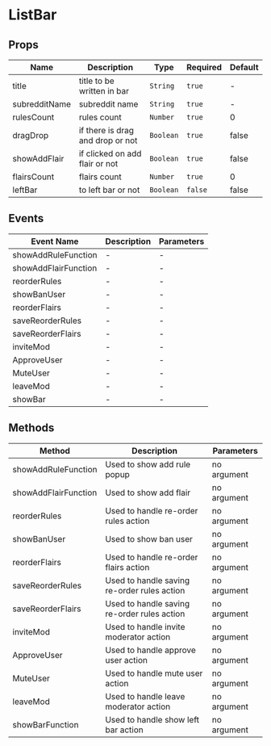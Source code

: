 # ListBar

## Props

<!-- @vuese:ListBar:props:start -->
|Name|Description|Type|Required|Default|
|---|---|---|---|---|
|title|title to be written in bar|`String`|`true`|-|
|subredditName|subreddit name|`String`|`true`|-|
|rulesCount|rules count|`Number`|`true`|0|
|dragDrop|if there is drag and drop or not|`Boolean`|`true`|false|
|showAddFlair|if clicked on add flair or not|`Boolean`|`true`|false|
|flairsCount|flairs count|`Number`|`true`|0|
|leftBar|to left bar or not|`Boolean`|`false`|false|

<!-- @vuese:ListBar:props:end -->


## Events

<!-- @vuese:ListBar:events:start -->
|Event Name|Description|Parameters|
|---|---|---|
|showAddRuleFunction|-|-|
|showAddFlairFunction|-|-|
|reorderRules|-|-|
|showBanUser|-|-|
|reorderFlairs|-|-|
|saveReorderRules|-|-|
|saveReorderFlairs|-|-|
|inviteMod|-|-|
|ApproveUser|-|-|
|MuteUser|-|-|
|leaveMod|-|-|
|showBar|-|-|

<!-- @vuese:ListBar:events:end -->


## Methods

<!-- @vuese:ListBar:methods:start -->
|Method|Description|Parameters|
|---|---|---|
|showAddRuleFunction|Used to show add rule popup|no argument|
|showAddFlairFunction|Used to show add flair|no argument|
|reorderRules|Used to handle re-order rules action|no argument|
|showBanUser|Used to show ban user|no argument|
|reorderFlairs|Used to handle re-order flairs action|no argument|
|saveReorderRules|Used to handle saving re-order rules action|no argument|
|saveReorderFlairs|Used to handle saving re-order rules action|no argument|
|inviteMod|Used to handle invite moderator action|no argument|
|ApproveUser|Used to handle approve user action|no argument|
|MuteUser|Used to handle mute user action|no argument|
|leaveMod|Used to handle leave moderator action|no argument|
|showBarFunction|Used to handle show left bar action|no argument|

<!-- @vuese:ListBar:methods:end -->



